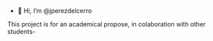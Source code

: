 - 👋 Hi, I’m @jperezdelcerro 

This project is for an academical propose, in colaboration with other students-


